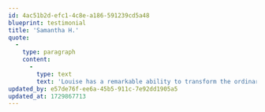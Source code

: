 ```yaml
---
id: 4ac51b2d-efc1-4c8e-a186-591239cd5a48
blueprint: testimonial
title: 'Samantha H.'
quote:
  -
    type: paragraph
    content:
      -
        type: text
        text: 'Louise has a remarkable ability to transform the ordinary into extraordinary. She took a simple photo of our house and made it look like something from a magazine. Her eye for beauty is unparalleled.'
updated_by: e57de76f-ee6a-45b5-911c-7e92dd1905a5
updated_at: 1729867713
---
```

